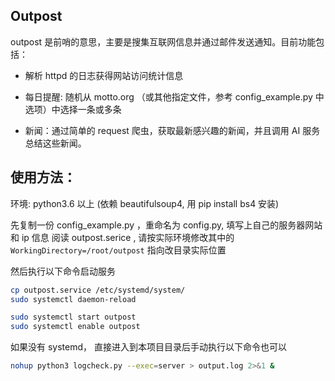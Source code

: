 ## Outpost

outpost 是前哨的意思，主要是搜集互联网信息并通过邮件发送通知。目前功能包括：

- 解析 httpd 的日志获得网站访问统计信息

- 每日提醒: 随机从 motto.org （或其他指定文件，参考 config_example.py 中选项）中选择一条或多条

- 新闻：通过简单的 request 爬虫，获取最新感兴趣的新闻，并且调用 AI 服务总结这些新闻。

## 使用方法：

环境: python3.6 以上 (依赖 beautifulsoup4, 用 pip install bs4 安装)

先复制一份 config_example.py ，重命名为 config.py, 填写上自己的服务器网站和 ip 信息
阅读 outpost.serice , 请按实际环境修改其中的 `WorkingDirectory=/root/outpost` 指向改目录实际位置

然后执行以下命令启动服务

```bash
cp outpost.service /etc/systemd/system/
sudo systemctl daemon-reload

sudo systemctl start outpost
sudo systemctl enable outpost
```

如果没有 systemd， 直接进入到本项目目录后手动执行以下命令也可以

```bash
nohup python3 logcheck.py --exec=server > output.log 2>&1 &

```
